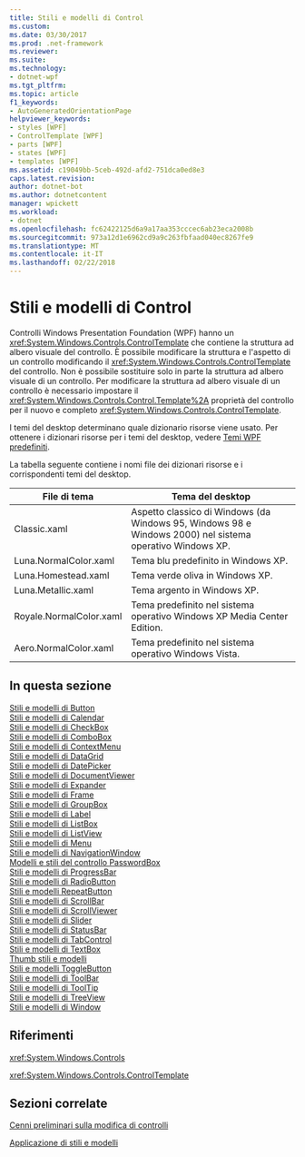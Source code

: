 ```yaml
---
title: Stili e modelli di Control
ms.custom: 
ms.date: 03/30/2017
ms.prod: .net-framework
ms.reviewer: 
ms.suite: 
ms.technology:
- dotnet-wpf
ms.tgt_pltfrm: 
ms.topic: article
f1_keywords:
- AutoGeneratedOrientationPage
helpviewer_keywords:
- styles [WPF]
- ControlTemplate [WPF]
- parts [WPF]
- states [WPF]
- templates [WPF]
ms.assetid: c19049bb-5ceb-492d-afd2-751dca0ed8e3
caps.latest.revision: 
author: dotnet-bot
ms.author: dotnetcontent
manager: wpickett
ms.workload:
- dotnet
ms.openlocfilehash: fc62422125d6a9a17aa353cccec6ab23eca2008b
ms.sourcegitcommit: 973a12d1e6962cd9a9c263fbfaad040ec8267fe9
ms.translationtype: MT
ms.contentlocale: it-IT
ms.lasthandoff: 02/22/2018
---
```

# <a name="control-styles-and-templates"></a>Stili e modelli di Control
Controlli Windows Presentation Foundation (WPF) hanno un <xref:System.Windows.Controls.ControlTemplate> che contiene la struttura ad albero visuale del controllo. È possibile modificare la struttura e l'aspetto di un controllo modificando il <xref:System.Windows.Controls.ControlTemplate> del controllo. Non è possibile sostituire solo in parte la struttura ad albero visuale di un controllo. Per modificare la struttura ad albero visuale di un controllo è necessario impostare il <xref:System.Windows.Controls.Control.Template%2A> proprietà del controllo per il nuovo e completo <xref:System.Windows.Controls.ControlTemplate>.  
  
 I temi del desktop determinano quale dizionario risorse viene usato. Per ottenere i dizionari risorse per i temi del desktop, vedere [Temi WPF predefiniti](http://go.microsoft.com/fwlink/?LinkID=158252).  
  
 La tabella seguente contiene i nomi file dei dizionari risorse e i corrispondenti temi del desktop.  
  
|File di tema|Tema del desktop|  
|----------------|-------------------|  
|Classic.xaml|Aspetto classico di Windows (da Windows 95, Windows 98 e Windows 2000) nel sistema operativo Windows XP.|  
|Luna.NormalColor.xaml|Tema blu predefinito in Windows XP.|  
|Luna.Homestead.xaml|Tema verde oliva in Windows XP.|  
|Luna.Metallic.xaml|Tema argento in Windows XP.|  
|Royale.NormalColor.xaml|Tema predefinito nel sistema operativo Windows XP Media Center Edition.|  
|Aero.NormalColor.xaml|Tema predefinito nel sistema operativo Windows Vista.|  
  
## <a name="in-this-section"></a>In questa sezione  
 [Stili e modelli di Button](../../../../docs/framework/wpf/controls/button-styles-and-templates.md)  
 [Stili e modelli di Calendar](../../../../docs/framework/wpf/controls/calendar-styles-and-templates.md)  
 [Stili e modelli di CheckBox](../../../../docs/framework/wpf/controls/checkbox-styles-and-templates.md)  
 [Stili e modelli di ComboBox](../../../../docs/framework/wpf/controls/combobox-styles-and-templates.md)  
 [Stili e modelli di ContextMenu](../../../../docs/framework/wpf/controls/contextmenu-styles-and-templates.md)  
 [Stili e modelli di DataGrid](../../../../docs/framework/wpf/controls/datagrid-styles-and-templates.md)  
 [Stili e modelli di DatePicker](../../../../docs/framework/wpf/controls/datepicker-styles-and-templates.md)  
 [Stili e modelli di DocumentViewer](../../../../docs/framework/wpf/controls/documentviewer-styles-and-templates.md)  
 [Stili e modelli di Expander](../../../../docs/framework/wpf/controls/expander-styles-and-templates.md)  
 [Stili e modelli di Frame](../../../../docs/framework/wpf/controls/frame-styles-and-templates.md)  
 [Stili e modelli di GroupBox](../../../../docs/framework/wpf/controls/groupbox-styles-and-templates.md)  
 [Stili e modelli di Label](../../../../docs/framework/wpf/controls/label-styles-and-templates.md)  
 [Stili e modelli di ListBox](../../../../docs/framework/wpf/controls/listbox-styles-and-templates.md)  
 [Stili e modelli di ListView](../../../../docs/framework/wpf/controls/listview-styles-and-templates.md)  
 [Stili e modelli di Menu](../../../../docs/framework/wpf/controls/menu-styles-and-templates.md)  
 [Stili e modelli di NavigationWindow](../../../../docs/framework/wpf/controls/navigationwindow-styles-and-templates.md)  
 [Modelli e stili del controllo PasswordBox](../../../../docs/framework/wpf/controls/passwordbox-syles-and-templates.md)  
 [Stili e modelli di ProgressBar](../../../../docs/framework/wpf/controls/progressbar-styles-and-templates.md)  
 [Stili e modelli di RadioButton](../../../../docs/framework/wpf/controls/radiobutton-styles-and-templates.md)  
 [Stili e modelli RepeatButton](../../../../docs/framework/wpf/controls/repeatbutton-syles-and-templates.md)  
 [Stili e modelli di ScrollBar](../../../../docs/framework/wpf/controls/scrollbar-styles-and-templates.md)  
 [Stili e modelli di ScrollViewer](../../../../docs/framework/wpf/controls/scrollviewer-styles-and-templates.md)  
 [Stili e modelli di Slider](../../../../docs/framework/wpf/controls/slider-styles-and-templates.md)  
 [Stili e modelli di StatusBar](../../../../docs/framework/wpf/controls/statusbar-styles-and-templates.md)  
 [Stili e modelli di TabControl](../../../../docs/framework/wpf/controls/tabcontrol-styles-and-templates.md)  
 [Stili e modelli di TextBox](../../../../docs/framework/wpf/controls/textbox-styles-and-templates.md)  
 [Thumb stili e modelli](../../../../docs/framework/wpf/controls/thumb-syles-and-templates.md)  
 [Stili e modelli ToggleButton](../../../../docs/framework/wpf/controls/togglebutton-syles-and-templates.md)  
 [Stili e modelli di ToolBar](../../../../docs/framework/wpf/controls/toolbar-styles-and-templates.md)  
 [Stili e modelli di ToolTip](../../../../docs/framework/wpf/controls/tooltip-styles-and-templates.md)  
 [Stili e modelli di TreeView](../../../../docs/framework/wpf/controls/treeview-styles-and-templates.md)  
 [Stili e modelli di Window](../../../../docs/framework/wpf/controls/window-styles-and-templates.md)  
  
## <a name="reference"></a>Riferimenti  
 <xref:System.Windows.Controls>  
  
 <xref:System.Windows.Controls.ControlTemplate>  
  
## <a name="related-sections"></a>Sezioni correlate  
 [Cenni preliminari sulla modifica di controlli](../../../../docs/framework/wpf/controls/control-authoring-overview.md)  
  
 [Applicazione di stili e modelli](../../../../docs/framework/wpf/controls/styling-and-templating.md)
